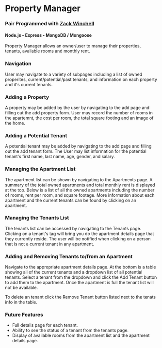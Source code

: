 # Property Manager

### Pair Programmed with [Zack Winchell](https://github.com/Gkjsdll)

#### Node.js - Express - MongoDB / Mongoose

Property Manager allows an owner/user to manage their properties, tenants, available rooms and monthly rent.

### Navigation

User may navigate to a variety of subpages including a list of owned properites, current/potential/past tenants, and information on each property and it's current tenants.

### Adding a Property

A property may be added by the user by navigating to the add page and filling out the add property form. User may record the number of rooms in the apartemnt, the cost per room, the total square footing and an image of the home.

### Adding a Potential Tenant

A potential tenant may be added by navigating to the add page and filling out the add tenant form. The User may list information for the potential tenant's first name, last name, age, gender, and salary.

### Managing the Apartment List

The apartment list can be shown by navigating to the Apartments page. A summary of the total owned apartments and total monthly rent is displayed at the top. Below is a list of all the owned apartments including the number of rooms, rent per room, and square footage. More information about each apartment and the current tenants can be found by clicking on an apartment.

### Managing the Tenants List

The tenants list can be accessed by navigating to the Tenants page. Clicking on a tenant's tag will bring you do the apartment details page that they currently reside. The user will be notified when clicking on a person that is not a current tenant in any apartment.

### Adding and Removing Tenants to/from an Apartment

Navigate to the appropriate apartment details page. At the bottom is a table showing all of the current tenants and a dropdown list of all potential tenants. Select a tenant from the dropdown and click the Add Tenant button to add them to the apartment. Once the apartment is full the tenant list will not be available.

To delete an tenant click the Remove Tenant button listed next to the tenats info in the table.

### __Future Features__

- Full details page for each tenant.
- Ability to see the status of a tenant from the tenants page.
- Display of available rooms from the apartment list and the apartment details page.